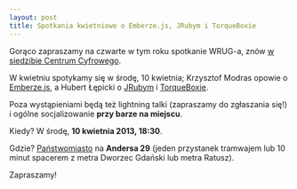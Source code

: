 ```yaml
---
layout: post
title: Spotkania kwietniowe o Emberze.js, JRubym i TorqueBoxie
---
```


Gorąco zapraszamy na czwarte w tym roku spotkanie WRUG-a,
znów [w siedzibie Centrum Cyfrowego](http://panstwomiasto.pl).

W kwietniu spotykamy się w środę, 10 kwietnia; Krzysztof Modras
opowie o [Emberze.js](http://emberjs.com), a Hubert Łępicki
o [JRubym](http://jruby.org) i [TorqueBoxie](http://torquebox.org).

Poza wystąpieniami będą też lightning talki (zapraszamy do
zgłaszania się!) i ogólne socjalizowanie **przy barze na miejscu**.

Kiedy? W środę, **10 kwietnia 2013, 18:30**.

Gdzie? [Państwomiasto](http://panstwomiasto.pl) na
**Andersa 29** (jeden przystanek tramwajem lub 10
minut spacerem z metra Dworzec Gdański lub metra Ratusz).

Zapraszamy!
